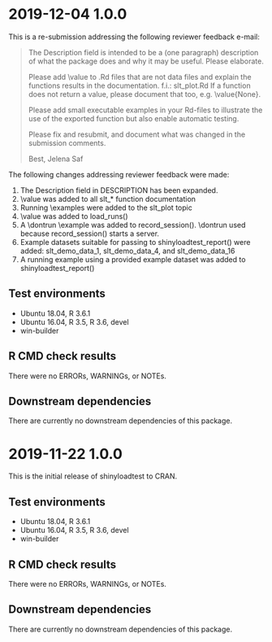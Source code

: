 # 2019-12-04 1.0.0

This is a re-submission addressing the following reviewer feedback e-mail:

> The Description field is intended to be a (one paragraph) description
> of what the package does and why it may be useful. Please elaborate.
> 
> Please add \value to .Rd files that are not data files and explain the 
> functions results in the documentation.
> f.i.: slt_plot.Rd
> If a function does not return a value, please document that too, e.g. 
> \value{None}.
> 
> Please add small executable examples in your Rd-files to illustrate the 
> use of the exported function but also enable automatic testing.
> 
> Please fix and resubmit, and document what was changed in the submission 
> comments.
> 
> Best,
> Jelena Saf

The following changes addressing reviewer feedback were made:

1. The Description field in DESCRIPTION has been expanded.
2. \value was added to all slt_* function documentation
3. Running \examples were added to the slt_plot topic
4. \value was added to load_runs()
5. A \dontrun \example was added to record_session(). \dontrun used because record_session() starts a server.
6. Example datasets suitable for passing to shinyloadtest_report() were added: slt_demo_data_1, slt_demo_data_4, and slt_demo_data_16
7. A running example using a provided example dataset was added to shinyloadtest_report()

## Test environments

* Ubuntu 18.04, R 3.6.1
* Ubuntu 16.04, R 3.5, R 3.6, devel
* win-builder

## R CMD check results

There were no ERRORs, WARNINGs, or NOTEs.

## Downstream dependencies

There are currently no downstream dependencies of this package.

# 2019-11-22 1.0.0

This is the initial release of shinyloadtest to CRAN.

## Test environments

* Ubuntu 18.04, R 3.6.1
* Ubuntu 16.04, R 3.5, R 3.6, devel
* win-builder

## R CMD check results

There were no ERRORs, WARNINGs, or NOTEs.

## Downstream dependencies

There are currently no downstream dependencies of this package.

